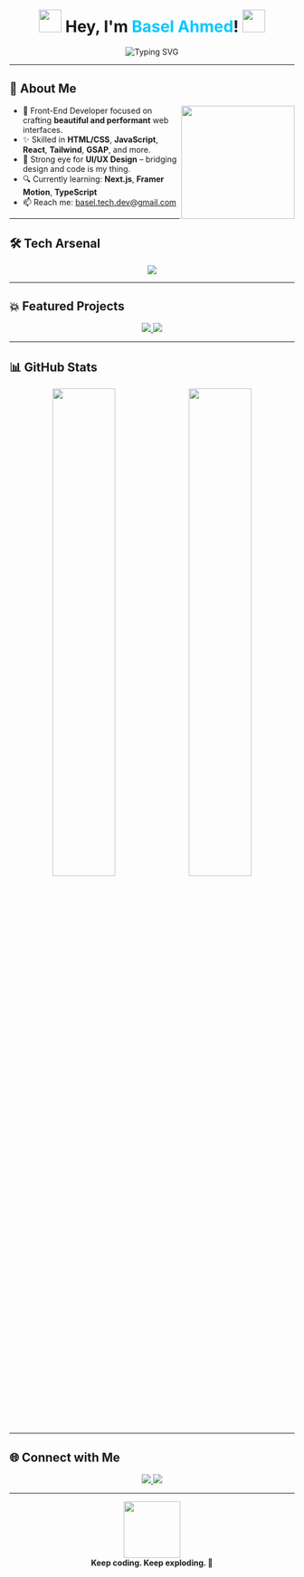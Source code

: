 <!-- 🔥 Basel Ahmed | Creative & Explosive GitHub Profile README 🔥 -->

<!-- Centered Name & Animated Header -->
<h1 align="center">
  <img src="https://media.giphy.com/media/hvRJCLFzcasrR4ia7z/giphy.gif" width="40"/>
  Hey, I'm <span style="color:#00c8ff;">Basel Ahmed</span>!
  <img src="https://media.giphy.com/media/3o7TKtnuHOHHUjR38Y/giphy.gif" width="40"/>
</h1>

<p align="center">
  <img src="https://readme-typing-svg.demolab.com?font=Fira+Code&size=24&pause=1000&color=00C8FF&center=true&vCenter=true&width=600&lines=Front-End+Developer+%F0%9F%8C%90;UI%2FUX+Designer+%F0%9F%92%8C;Explosive+Ideas+into+Code+%F0%9F%92%A5;Pixel+Perfectionist+%F0%9F%96%8C%EF%B8%8F" alt="Typing SVG" />
</p>

---

## 🚀 About Me

<img align="right" src="https://media.giphy.com/media/L8K62iTDkzGX6/giphy.gif" width="200"/>

- 🎯 Front-End Developer focused on crafting **beautiful and performant** web interfaces.
- ✨ Skilled in **HTML/CSS**, **JavaScript**, **React**, **Tailwind**, **GSAP**, and more.
- 🎨 Strong eye for **UI/UX Design** – bridging design and code is my thing.
- 🔍 Currently learning: **Next.js**, **Framer Motion**, **TypeScript**
- 📫 Reach me: [basel.tech.dev@gmail.com](mailto:basel.tech.dev@gmail.com)

---

## 🛠 Tech Arsenal

<p align="center">
  <img src="https://skillicons.dev/icons?i=html,css,js,ts,react,nextjs,vue,tailwind,bootstrap,figma,git,github,vscode,nodejs,express,mongodb,python,django,flask" />
</p>

---

## 💥 Featured Projects

<p align="center">
  <a href="https://github.com/Basel-Ahmed-TECH/football-reservation-app">
    <img src="https://github-readme-stats.vercel.app/api/pin/?username=Basel-Ahmed-TECH&repo=football-reservation-app&theme=radical" />
  </a>
  <a href="https://github.com/Basel-Ahmed-TECH/web-conference-ui">
    <img src="https://github-readme-stats.vercel.app/api/pin/?username=Basel-Ahmed-TECH&repo=web-conference-ui&theme=radical" />
  </a>
</p>

---

## 📊 GitHub Stats

<p align="center">
  <img src="https://github-readme-stats.vercel.app/api?username=Basel-Ahmed-TECH&show_icons=true&theme=tokyonight&hide_border=true" width="47%"/>
  <img src="https://github-readme-streak-stats.herokuapp.com?user=Basel-Ahmed-TECH&theme=tokyonight&hide_border=true" width="47%"/>
</p>

---

## 🌐 Connect with Me

<p align="center">
  <a href="https://linkedin.com/in/basel-ahmed-tech" target="_blank">
    <img src="https://img.shields.io/badge/LinkedIn-0077B5?style=for-the-badge&logo=linkedin&logoColor=white"/>
  </a>
  <a href="mailto:basel.tech.dev@gmail.com">
    <img src="https://img.shields.io/badge/Gmail-D14836?style=for-the-badge&logo=gmail&logoColor=white"/>
  </a>
</p>

---

<p align="center">
  <img src="https://media.giphy.com/media/l3vR85PnGsBwu1PFK/giphy.gif" width="100"/>
  <br>
  <b>Keep coding. Keep exploding. 🚀</b>
</p>
